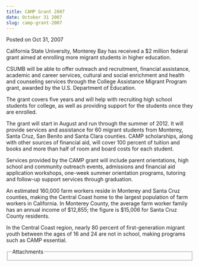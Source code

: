 ```yaml
---
title: CAMP Grant 2007
date: October 31 2007
slug: camp-grant-2007
---
```


 
<span class="date">Posted on Oct 31, 2007 </span>
<p>
  California State University, Monterey Bay has received a $2 million federal
  grant aimed at enrolling more migrant students in higher education.
</p>
<p>
  CSUMB will be able to offer outreach and recruitment, financial assistance,
  academic and career services, cultural and social enrichment and health and
  counseling services through the College Assistance Migrant Program grant,
  awarded by the U.S. Department of Education.
</p>
<p>
  The grant covers five years and will help with recruiting high school students
  for college, as well as providing support for the students once they are
  enrolled.
</p>
<p>
  The grant will start in August and run through the summer of 2012. It will
  provide services and assistance for 60 migrant students from Monterey, Santa
  Cruz, San Benito and Santa Clara counties. CAMP scholarships, along with other
  sources of financial aid, will cover 100 percent of tuition and books and more
  than half of room and board costs for each student.
</p>
<p>
  Services provided by the CAMP grant will include parent orientations, high
  school and community outreach events, admissions and financial aid application
  workshops, one-week summer orientation programs, tutoring and follow-up
  support services through graduation.
</p>
<p>
  An estimated 160,000 farm workers reside in Monterey and Santa Cruz counties,
  making the Central Coast home to the largest population of farm workers in
  California. In Monterey County, the average farm worker family has an annual
  income of $12,855; the figure is $15,006 for Santa Cruz County residents.
</p>
<p>
  In the Central Coast region, nearly 80 percent of first-generation migrant
  youth between the ages of 16 and 24 are not in school, making programs such as
  CAMP essential.
</p>
<fieldset class="fieldgroup group-attachments">
  <legend>Attachments</legend>
  <div class="field field-type-emvideo field-field-attach-video">
    <div class="field-items">
      <div class="field-item odd">
        <div class="emvideo emvideo-video emvideo-" />
      </div>
    </div>
  </div>
</fieldset>
 
